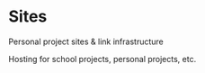 # Sites
Personal project sites &amp; link infrastructure

Hosting for school projects, personal projects, etc.
